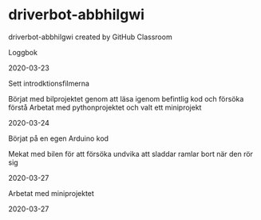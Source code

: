 # driverbot-abbhilgwi
driverbot-abbhilgwi created by GitHub Classroom

Loggbok

2020-03-23

  Sett introdktionsfilmerna
  
  Börjat med bilprojektet genom att läsa igenom befintlig kod och försöka förstå
  Arbetat med pythonprojektet och valt ett miniprojekt
  
2020-03-24

  Börjat på en egen Arduino kod
  
  Mekat med bilen för att försöka undvika att sladdar ramlar bort när den rör sig
  
2020-03-27
  
  Arbetat med miniprojektet
  
2020-03-27
